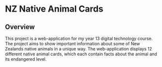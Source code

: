 # NZ Native Animal Cards

## Overview

This project is a web-application for my year 13 digital technology course. The project aims to show important information about some of New Zealands native animals in a unique way. The web-application displays 12 different native animal cards, which each contain facts about the animal and its endangered level.
